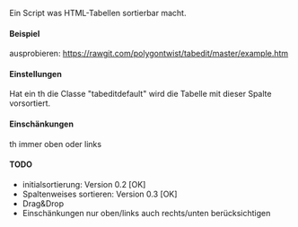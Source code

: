 Ein Script was HTML-Tabellen sortierbar macht.

#### Beispiel ####
ausprobieren: https://rawgit.com/polygontwist/tabedit/master/example.htm


#### Einstellungen ####
Hat ein th die Classe "tabeditdefault" wird die Tabelle mit dieser Spalte vorsortiert.

#### Einschänkungen ####
th immer oben oder links

#### TODO ####
* initialsortierung: Version 0.2 [OK]
* Spaltenweises sortieren: Version 0.3 [OK]
* Drag&Drop
* Einschänkungen nur oben/links auch rechts/unten berücksichtigen
